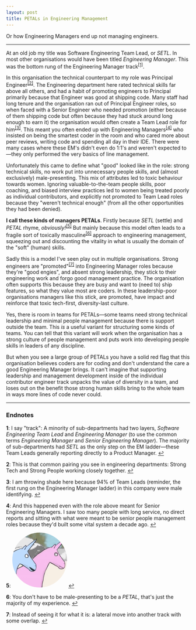 ```yaml
---
layout: post
title: PETALs in Engineering Management
---
```

Or how Engineering Managers end up not managing engineers.

<!--more-->
----
At an old job my title was Software Engineering Team Lead, or _SETL_. In most other organisations would have been titled _Engineering Manager_. This was the bottom rung of the Engineering Manager track<sup id="a1">[[1]](#f1)</sup>.

In this organisation the technical counterpart to my role was Principal Engineer<sup id="a2">[[2]](#f2)</sup>. The Engineering department here rated technical skills far above all others, and had a habit of promoting engineers to Principal primarily because that Engineer was good at shipping code. Many staff had long tenure and the organisation ran out of Principal Engineer roles, so when faced with a Senior Engineer who needed promotion (either because of them shipping code but often because they had stuck around long enough to earn it) the organisation would often create a Team Lead role for him<sup id="a3">[[3]](#f3)</sup>. This meant you often ended up with Engineering Managers<sup id="a4">[[4]](#f4)</sup> who insisted on being the smartest coder in the room and who cared more about peer reviews, writing code and spending all day in their IDE. There were many cases where these EM's didn't even do 1:1's and weren't expected to—they only performed the very basics of line management.

Unfortunately this came to define what "good" looked like in the role: strong technical skills, no work put into unnecessary people skills, and (almost exclusively) male-presenting. This mix of attributes led to toxic behaviour towards women. Ignoring valuable-to-the-team people skills, poor coaching, and biased interview practices led to women being treated poorly as individual contributors, and explicitly not promoted to Team Lead roles because they "weren't technical enough" (from all the other opportunities they had been denied).

**I call these kinds of managers PETALs**. Firstly because _SETL_ (settle) and _PETAL_ rhyme, _obviously!_<sup id="a5">[[5]](#f5)</sup> But mainly because this model often leads to a fragile sort of toxically masculine<sup id="a6">[[6]](#f6)</sup> approach to engineering management, squeezing out and discounting the vitality in what is usually the domain of the "soft" (human) skills.

Sadly this is a model I've seen play out in multiple organisations. Strong engineers are "promoted"<sup id="a7">[[7]](#f7)</sup> into Engineering Manager roles because they're "good engies", and absent strong leadership, they stick to their engineering work and forgo good management practice. The organisation often supports this because they are busy and want to (need to) ship features, so what they value most are coders. In these leadership-poor organisations managers like this stick, are promoted, have impact and reinforce that toxic tech-first, diversity-last culture.

Yes, there is room in teams for PETALs—some teams need strong technical leadership and minimal people management because there is support outside the team. This _is_ a useful variant for structuring some kinds of teams. You can tell that this variant will work when the organisation has a strong culture of people management and puts work into developing people skills in leaders of any discipline.

But when you see a large group of PETALs you have a solid red flag that this organisation believes coders are for coding and don't understand the care a good Engineering Manager brings. It can't imagine that supporting leadership and management development inside of the individual contributor engineer track unpacks the value of diversity in a team, and loses out on the benefit those strong human skills bring to the whole team in ways more lines of code never could.

---

### Endnotes

<b id="f1">1</b>: I say "track": A minority of sub-departments had two layers, _Software Engineering Team Lead_ and _Engineering Manager_ (to use the common terms _Engineering Manager_ and _Senior Engineering Manager_). The majority of sub-departments had _SETL_ as the only step on the EM ladder—these Team Leads generally reporting directly to a Product Manager. [↩](#a1)

<b id="f2">2</b>: This is that common pairing you see in engineering departments: Strong Tech and Strong People working closely together. [↩](#a2)

<b id="f3">3</b>: I am throwing shade here because 94% of Team Leads (reminder, the first rung on the Engineering Manager ladder) in this company were male identifying. [↩](#a3)

<b id="f4">4</b>: And this happened even with the role above meant for Senior Engineering Managers. I saw too many people with long service, no direct reports and sitting with what were meant to be senior people management roles because they'd built some vital system a decade ago. [↩](#a4)

<b id="f5">5</b>: <img src="/assets/images/unicorn.jpg"
         alt="Two unicorns looking at each other, one ostensibly saying 'obviously!'" title="Two unicorns looking at each other, one ostensibly saying 'obviously!'" width="150" style="border-radius: 80px"> [↩](#a5)

<b id="f6">6</b>: You don't have to be male-presenting to be a *PETAL*, that's just the majority of my experience. [↩](#a6)

<b id="f7">7</b>: Instead of seeing it for what it is: a lateral move into another track with some overlap. [↩](#a7)
